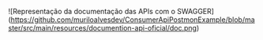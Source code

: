 ![Representação da documentação das APIs com o SWAGGER]
(https://github.com/muriloalvesdev/ConsumerApiPostmonExample/blob/master/src/main/resources/documention-api-oficial/doc.png)
